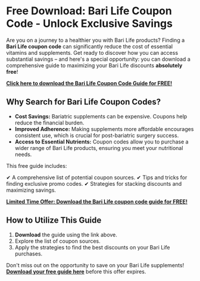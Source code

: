 # Free Download: Bari Life Coupon Code - Unlock Exclusive Savings

Are you on a journey to a healthier you with Bari Life products? Finding a **Bari Life coupon code** can significantly reduce the cost of essential vitamins and supplements. Get ready to discover how you can access substantial savings – and here's a special opportunity: you can download a comprehensive guide to maximizing your Bari Life discounts **absolutely free**!

[**Click here to download the Bari Life Coupon Code Guide for FREE!**](https://udemywork.com/bari-life-coupon-code)

## Why Search for Bari Life Coupon Codes?

*   **Cost Savings:** Bariatric supplements can be expensive. Coupons help reduce the financial burden.
*   **Improved Adherence:** Making supplements more affordable encourages consistent use, which is crucial for post-bariatric surgery success.
*   **Access to Essential Nutrients:** Coupon codes allow you to purchase a wider range of Bari Life products, ensuring you meet your nutritional needs.

This free guide includes:

✔ A comprehensive list of potential coupon sources.
✔ Tips and tricks for finding exclusive promo codes.
✔ Strategies for stacking discounts and maximizing savings.

[**Limited Time Offer: Download the Bari Life coupon code guide for FREE!**](https://udemywork.com/bari-life-coupon-code)

## How to Utilize This Guide

1.  **Download** the guide using the link above.
2.  Explore the list of coupon sources.
3.  Apply the strategies to find the best discounts on your Bari Life purchases.

Don't miss out on the opportunity to save on your Bari Life supplements! **[Download your free guide here](https://udemywork.com/bari-life-coupon-code)** before this offer expires.
